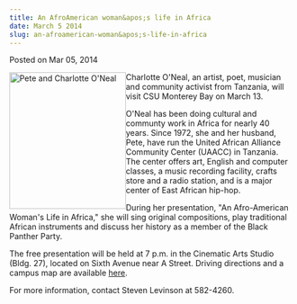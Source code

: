 ```yaml
---
title: An AfroAmerican woman&apos;s life in Africa
date: March 5 2014
slug: an-afroamerican-woman&apos;s-life-in-africa
---
```


 



<span class="date">Posted on Mar 05, 2014    </span>
<p><img alt="Pete and Charlotte O&apos;Neal" src="https://news.csumb.edu/sites/default/files/65/attachments/news/images/pete_and_charlotte.jpeg" style="float:left; width:207px; height:243px">Charlotte O&apos;Neal,
an artist, poet, musician and community activist from Tanzania,
will visit CSU Monterey Bay on March 13.</img></p>
<p>O&apos;Neal has been doing cultural and communty work in Africa for
nearly 40 years. Since 1972, she and her husband, Pete, have run
the United African Alliance Community Center (UAACC) in Tanzania.
The center offers art, English and computer classes, a music
recording facility, crafts store and a radio station, and is a
major center of East African hip-hop.&#xA0;</p>
<p>During her presentation, &quot;An Afro-American Woman&apos;s Life in
Africa,&quot; she will sing original compositions, play traditional
African instruments and discuss her history as a member of the
Black Panther Party.</p>
<p>The free presentation will be held at 7 p.m. in the Cinematic
Arts Studio (Bldg. 27), located on Sixth Avenue near A Street.
Driving directions and a campus map are available <a href="https://csumb.edu/maps" rel="nofollow">here</a>.</p>
<p>For more information, contact Steven Levinson at
582-4260.&#xA0;</p>





```
